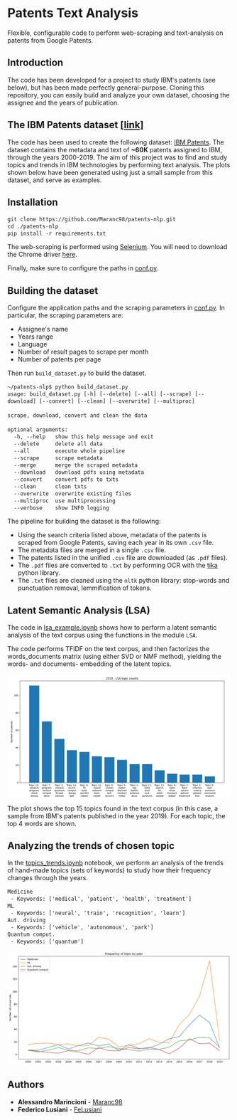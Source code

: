 # Patents Text Analysis

Flexible, configurable code to perform web-scraping and text-analysis on patents from Google Patents.

## Introduction
The code has been developed for a project to study IBM's patents (see below), but has been made perfectly general-purpose. Cloning this repository, you can easily build and analyze your own dataset, choosing the assignee and the years of publication.

## The IBM Patents dataset  [[link]](https://www.kaggle.com/federicolusiani/ibm-patents)
The code has been used to create the following dataset: [IBM Patents](https://www.kaggle.com/federicolusiani/ibm-patents).
The dataset contains the metadata and text of **~60K** patents assigned to IBM, through the years 2000-2019. The aim of this project was to find and study topics and trends in IBM technologies by performing text analysis. The plots shown below have been generated using just a small sample from this dataset, and serve as examples.

## Installation
```
git clone https://github.com/Maranc98/patents-nlp.git
cd ./patents-nlp
pip install -r requirements.txt
```

The web-scraping is performed using [Selenium](https://selenium-python.readthedocs.io/). You will need to download the Chrome driver [here](https://sites.google.com/a/chromium.org/chromedriver/downloads).

Finally, make sure to configure the paths in [conf.py](./conf.py).



## Building the dataset 
Configure the application paths and the scraping parameters in [conf.py](./conf.py).
In particular, the scraping parameters are:
- Assignee's name
- Years range
- Language
- Number of result pages to scrape per month
- Number of patents per page


Then run `build_dataset.py` to build the dataset.

```
~/patents-nlp$ python build_dataset.py
usage: build_dataset.py [-h] [--delete] [--all] [--scrape] [--download] [--convert] [--clean] [--overwrite] [--multiproc]

scrape, download, convert and clean the data

optional arguments:
  -h, --help   show this help message and exit
  --delete     delete all data
  --all        execute whole pipeline
  --scrape     scrape metadata
  --merge      merge the scraped metadata
  --download   download pdfs using metadata
  --convert    convert pdfs to txts
  --clean      clean txts
  --overwrite  overwrite existing files
  --multiproc  use multiprocessing
  --verbose    show INFO logging
```

The pipeline for building the dataset  is the following:

- Using the search criteria listed above, metadata of the patents is scraped from Google Patents, saving each year in its own `.csv` file.
- The metadata files are merged in a single `.csv` file.
- The patents listed in the unified `.csv` file are downloaded (as `.pdf` files).
- The `.pdf` files are converted to `.txt` by performing OCR with the [tika](https://github.com/chrismattmann/tika-python) python library.
- The `.txt` files are cleaned using the `nltk` python library: stop-words and punctuation removal, lemmification of tokens.

## Latent Semantic Analysis (LSA)

The code in [lsa_example.ipynb](./lsa_example.ipynb) shows how to perform a latent semantic analysis of the text corpus using the functions in the module `LSA`.

The code performs TFIDF on the text corpus, and then factorizes the words_documents matrix (using either SVD or NMF method), yielding the words- and documents- embedding of the latent topics.

![plot from lsa output](./images/2019_NMF_T15.png)

The plot shows the top 15 topics found in the text corpus (in this case, a sample from IBM's patents published in the year 2019). For each topic, the top 4 words are shown.

## Analyzing the trends of chosen topic
In the [topics_trends.ipynb](./topics_trends.ipynb) notebook, we perform an analysis of the trends of hand-made topics (sets of keywords) to study how their frequency changes through the years.

```
Medicine
 - Keywords: ['medical', 'patient', 'health', 'treatment']
ML
 - Keywords: ['neural', 'train', 'recognition', 'learn']
Aut. driving
 - Keywords: ['vehicle', 'autonomous', 'park']
Quantum comput.
 - Keywords: ['quantum']
```
![](./images/trends_plot.svg)

## Authors

* **Alessandro Marincioni** - [Maranc98](https://github.com/Maranc98)
* **Federico Lusiani** - [FeLusiani](https://github.com/FeLusiani)

